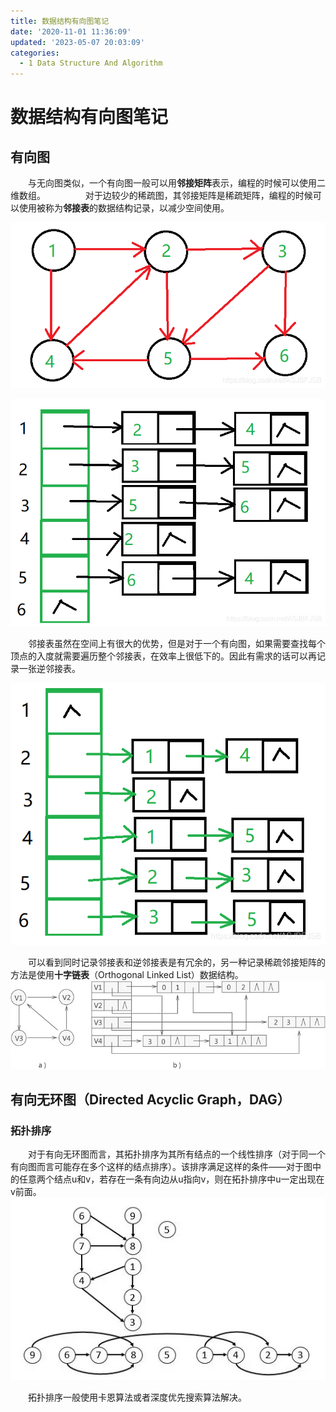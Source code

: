 ```yaml
---
title: 数据结构有向图笔记
date: '2020-11-01 11:36:09'
updated: '2023-05-07 20:03:09'
categories:
  - 1 Data Structure And Algorithm
---
```

# 数据结构有向图笔记

## 有向图

　　与无向图类似，一个有向图一般可以用**邻接矩阵**表示，编程的时候可以使用二维数组。
　　
　　对于边较少的稀疏图，其邻接矩阵是稀疏矩阵，编程的时候可以使用被称为**邻接表**的数据结构记录，以减少空间使用。

![](Data_Structure_Directed_Graph_Notes/1.png)

![](Data_Structure_Directed_Graph_Notes/2.png)

　　邻接表虽然在空间上有很大的优势，但是对于一个有向图，如果需要查找每个顶点的入度就需要遍历整个邻接表，在效率上很低下的。因此有需求的话可以再记录一张逆邻接表。

![](Data_Structure_Directed_Graph_Notes/3.png)

　　可以看到同时记录邻接表和逆邻接表是有冗余的，另一种记录稀疏邻接矩阵的方法是使用**十字链表**（Orthogonal Linked List）数据结构。
　　
![](Data_Structure_Directed_Graph_Notes/4.jpg)

## 有向无环图（Directed Acyclic Graph，DAG）

### 拓扑排序

　　对于有向无环图而言，其拓扑排序为其所有结点的一个线性排序（对于同一个有向图而言可能存在多个这样的结点排序）。该排序满足这样的条件——对于图中的任意两个结点u和v，若存在一条有向边从u指向v，则在拓扑排序中u一定出现在v前面。
　　
![](Data_Structure_Directed_Graph_Notes/5.jpg)

　　拓扑排序一般使用卡恩算法或者深度优先搜索算法解决。
